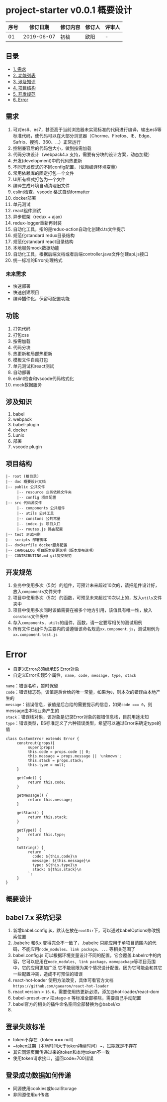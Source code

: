 # project-starter v0.0.1 概要设计

序号 | 修订日期    | 修订内容 | 修订人 | 评审人
---- | ---------- | -------- | ----- | -----
01   | 2019-06-07 | 初稿     | 欧阳 | -

## 目录

* [1. 需求](#需求)
* [2. 功能列表](#功能)
* [3. 涉及知识](#涉及知识)
* [4. 项目结构](#项目结构)
* [5. 开发规范](#开发规范)
* [6. Error](#Error)

## 需求
1. 可对es6、es7，甚至高于当前浏览器未实现标准的代码进行编译，输出es5等标准代码，使代码可以在大部分浏览器（Chorme、Firefox、IE、Edge、Safrio、搜狗、360、...）正常运行
2. 控制兼容后的代码包大小，做到按需加载
3. 代码分块设计（webpack4.x 支持，需要有分块的设计方案，动态加载）
4. 开发(development)中的代码热更新
5. 不同开发模式的不同config配置，（依赖编译环境变量）
6. 常用依赖库的固定打包一个文件
7. UI所有样式打包为一个文件
8. 编译生成环境自动清理旧文件
9. eslint检查，vscode 格式自动formatter
10. docker部署
11. 单元测试
12. react组件测试
13. 异步框架（redux + ajax）
14. redux-logger重新再封装
15. 自动化工具，指的是redux-action自动化创建d.ts文件提示
16. 规范化standard redux目录结构
17. 规范化standard react目录结构
18. 本地服务mock数据功能
19. 自动化工具，根据后端文档或者后端controller.java文件创建api.js接口
20. 统一标准的Error处理格式

### 未来需求
* 快速部署
* 快速创建项目 
* 编译插件化，保留可配置功能 

## 功能
1. 打包代码
2. 打包css
3. 按需加载
4. 代码分块
5. 热更新和局部热更新
6. 模板文件自动打包
7. 单元测试和react测试
8. 自动部署
9. eslint检查和vscode代码格式化
10. mock数据服务

## 涉及知识
1. babel 
2. webpack
3. babel-plugin
4. docker
5. Lunix
6. 部署
7. vscode plugin


## 项目结构
```
|- root (根目录)
|-- doc 概要设计文档
|-- public 公共文件
     |-- resource 业务依赖文件夹
     |-- config 项目配置
|-- src 代码源文件
     |-- components 公共组件
     |-- utils 公共工具
     |-- constons 公共常量
     |-- index.js 项目入口
     |-- routes.js 路由配置
|-- test 测试用例
|-- scripts 部署脚本
|-- dockerfile docker服务配置
|-- CHANGELOG 项目版本变更说明（版本发布说明）
|-- CONTRIBUTING.md git提交规范
```


## 开发规范

1. 业务中使用多次（5次）的组件，可预计未来超过10次的，请把组件设计好，放入`components`文件夹中
2. 项目中使用多次（5次）的函数，可预见未来超过10次以上的，放入`utils`文件夹中
3. 项目中使用多次同时该值需要在被多个地方引用，该值具有唯一性，放入`constons`文件夹中
4. 存入`components, utils`的组件，函数，请一定要写相关的测试用例
5. 所有文件已组件为主要内的请遵循该命名规范`xx.component.js`，测试用例为`xx.component.test.js`


# Error

* 自定义Error必须继承ES Error对象
* 自定义Error实现5个属性，`name, code, message, type, stack`

`name`：错误名称，暂时保留 <br>
`code`：错误标志码，该值是后台给的唯一常量，如果为`0`，则本次的错误由本地产生的 <br>
`message`：错误信息，该值是后台给的需要提示的信息，如果`code === 0`，则message由本地业务产生的 <br>
`stack`：错误栈对象，该对象是记录Error对象的报错信息栈，目前用途未知 <br>
`type`：错误类型，ES标准定义了六种错误类型，希望可以通过Error来确定type的值 <br>


```
class CustomError extends Error {
     constrout(props){
          super(props)
          this.code = props.code || 0;
          this.message = props.message || 'unknown';
          this.stack = props.stack;
          this.type = null;
     }

     getCode() {
          return this.code;
     }

     getMessage() {
          return this.message;
     }

     getStack() {
          return this.stack;
     }

     getType() {
          return this.type;
     }

     toString() {
          return `
            code: ${this.code}\n
            message: ${this.message}\n
            type: ${this.type}\n
            stack: ${this.stack}\n
          `;
     }
}
```


## 概要设计


## babel 7.x 采坑记录

1. 新增babel.config.js，默认在放在`rootDir`下，可以通过babelOptions修改搜索位置
2. .babelrc 和6.x 变得完全不一致了，.babelrc 只能应用于单项目范围内的代码，不能应用`node_modules`、`link package`、`...` 等相关范围了
3. babel.config.js 可以根据环境变量设计不同的配置，它会覆盖.babelrc中的内容，它可以应用在`node_modules, link package，momopackage`等项目范围中，它的应用更加广泛
它不能局限为某个情况设计配置，因为它可能会和其它一些配置冲突，造成不可预估的错误
4. react-hot-loader 使用方法改变，具体可看官方文档`https://github.com/gaearon/react-hot-loader`
5. react version > `16.6`，需要使用热更新必须，添加@hot-loader/react-dom
6. babel-preset-env 把stage-x 等标准全部移除，需要自己手动配置
7. babel官方的相关的插件命名空间全部替换为@babel/xx
8. 

## 登录失败标准
* token不存在（token === null）
* ~token过期（本地时间大于token持续时间）~，过期就是不存在
* 其它同源页面传递过来的token和本地token不一致
* 使用token请求接口，返回code=700错误

## 登录成功数据如何传递
* 同源使用cookies或localStorage
* 非同源使用url传递